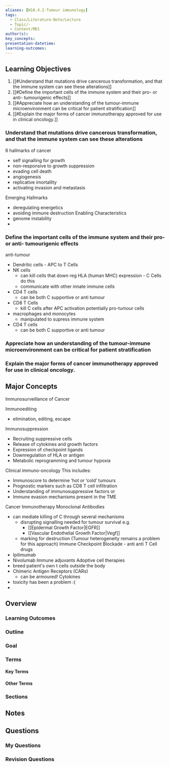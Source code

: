 ```yaml
---
aliases: [W10.4.2-Tumour immunology]
tags:
  - Class/Literature-Note/Lecture
  - Topic/-
  - Context/MD1
author(s): 
key_concepts: 
presentation-datetime: 
learning-outcomes:
---
```


## Learning Objectives
1. [[#Understand that mutations drive cancerous transformation, and that the immune system can see these alterations]]
2. [[#Define the important cells of the immune system and their pro- or anti- tumourigenic effects]]
3. [[#Appreciate how an understanding of the tumour-immune microenvironment can be critical for patient stratification]]
4. [[#Explain the major forms of cancer immunotherapy approved for use in clinical oncology.]]
### Understand that mutations drive cancerous transformation, and that the immune system can see these alterations
6 hallmarks of cancer
- self signalling for growth
- non-responsive to growth suppression
- evading cell death
- angiogenesis
- replicative imortallity
- activating invasion and metastasis

Emerging Hallmarks
- deregulating energetics
- avoiding immune destruction
Enabling Characteristics
- genome instability
- 
### Define the important cells of the immune system and their pro- or anti- tumourigenic effects
anti-tumour
- Dendritic cells - APC to T Cells
- NK cells 
	- can kill cells that down reg HLA (human MHC) expression - C Cells do this
	- communicate with other innate immune cells
- CD4 T cells
	- can be both C supportive or anti tumour
- CD8 T Cells
	- kill C cells after APC activation
potentially pro-tumour cells
- macrophages and monocytes
	- manipulated to supress immune system
- CD4 T cells
	- can be both C supportive or anti tumour

### Appreciate how an understanding of the tumour-immune microenvironment can be critical for patient stratification


### Explain the major forms of cancer immunotherapy approved for use in clinical oncology.


## Major Concepts
Immunosurveillance of Cancer

Immunoediting
- elimination, editing, escape

Immunosuppression
- Recruiting suppressive cells
- Release of cytokines and growth factors
- Expression of checkpoint ligands
- Downregulation of HLA or antigen
- Metabolic reprogramming and tumour hypoxia

Clinical immuno-oncology
This includes:
- Immunoscore to determine ‘hot or ‘cold’ tumours
- Prognostic markers such as CD8 T cell infiltration
- Understanding of immunosuppressive factors or
- Immune evasion mechanisms present in the TME

Cancer Immunotherapy
Monoclonal Antibodies
- can mediate killing of C through several mechanisms
	- disrupting signalling needed for tumour survival e.g. 
		- [[Epidermal Growth Factor|EGFR]]
		- [[Vascular Endothelial Growth Factor|Vegf]]
	- marking for destruction (Tumour heterogeneity remains a problem for this approach)
Immune Checkpoint Blockade - anti anti T Cell drugs
- Ipilimumab
- Nivolumab
Immune adjuvants
Adoptive cell therapies
- breed patient's own t cells outside the body
- Chimeric Antigen Receptors (CARs)
	- can be armoured!
Cytokines
- toxicity has been a problem :(
- 



## Overview
### Learning Outcomes

### Outline

### Goal

### Terms
#### Key Terms

#### Other Terms

### Sections


## Notes


## Questions

### My Questions
### Revision Questions




